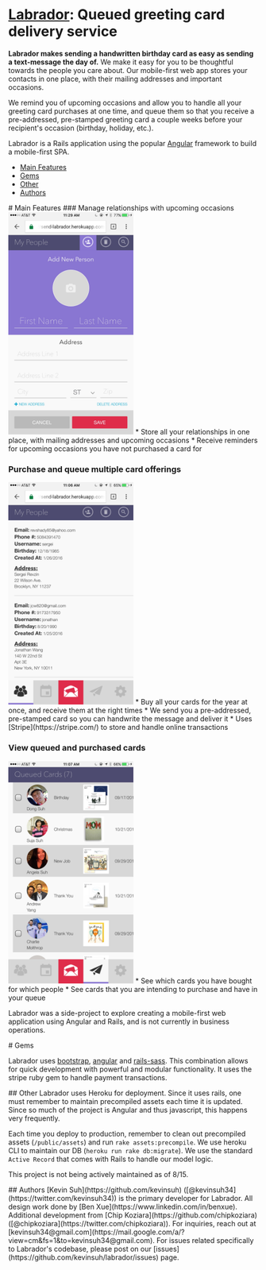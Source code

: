 # [Labrador](https://send-labrador.herokuapp.com): Queued greeting card delivery service

**Labrador makes sending a handwritten birthday card as easy as sending a text-message the day of.** We make it easy for you to be thoughtful towards the people you care about. Our mobile-first web app stores your contacts in one place, with their mailing addresses and important occasions.

We remind you of upcoming occasions and allow you to handle all your greeting card purchases at one time, and queue them so that you receive a pre-addressed, pre-stamped greeting card a couple weeks before your recipient's occasion (birthday, holiday, etc.).

Labrador is a Rails application using the popular [Angular](https://angularjs.org/) framework to build a mobile-first SPA.

- [Main Features](#main-features)
- [Gems](#gems)
- [Other](#other)
- [Authors](#authors)

<a name="main-features"/>
# Main Features
### Manage relationships with upcoming occasions
<img src="/app/assets/images/add_friend_example.png" width="50%" alt="Manage relationship">
	* Store all your relationships in one place, with mailing addresses and upcoming occasions
	* Receive reminders for upcoming occasions you have not purchased a card for

### Purchase and queue multiple card offerings
<img src="/app/assets/images/my_people_example.png" width="50%" alt="Purchase and Queue Cards">
	* Buy all your cards for the year at once, and receive them at the right times
	* We send you a pre-addressed, pre-stamped card so you can handwrite the message and deliver it
	* Uses [Stripe](https://stripe.com/) to store and handle online transactions

### View queued and purchased cards
<img src="/app/assets/images/queued_cards_example.png" width="50%" alt="View Your Queued Cards">
	* See which cards you have bought for which people
	* See cards that you are intending to purchase and have in your queue

Labrador was a side-project to explore creating a mobile-first web application using Angular and Rails, and is not currently in business operations.

<a name="gems"/>
# Gems

Labrador uses [bootstrap](https://github.com/twbs/bootstrap), [angular](https://github.com/angular) and [rails-sass](https://github.com/rails/sass-rails). This combination allows for quick development with powerful and modular functionality. It uses the stripe ruby gem to handle payment transactions.

<a name="other"/>
## Other
Labrador uses Heroku for deployment. Since it uses rails, one must remember to maintain precompiled assets each time it is updated. Since so much of the project is Angular and thus javascript, this happens very frequently.

Each time you deploy to production, remember to clean out precompiled assets (`/public/assets`) and run `rake assets:precompile`. We use heroku CLI to maintain our DB (`heroku run rake db:migrate`). We use the standard `Active Record` that comes with Rails to handle our model logic.

This project is not being actively maintained as of 8/15.

<a name="authors"/>
## Authors
[Kevin Suh](https://github.com/kevinsuh) ([@kevinsuh34](https://twitter.com/kevinsuh34)) is the primary developer for Labrador. All design work done by [Ben Xue](https://www.linkedin.com/in/benxue). Additional development from [Chip Koziara](https://github.com/chipkoziara) ([@chipkoziara](https://twitter.com/chipkoziara)). For inquiries, reach out at [kevinsuh34@gmail.com](https://mail.google.com/a/?view=cm&fs=1&to=kevinsuh34@gmail.com). For issues related specifically to Labrador's codebase, please post on our [issues](https://github.com/kevinsuh/labrador/issues) page.


